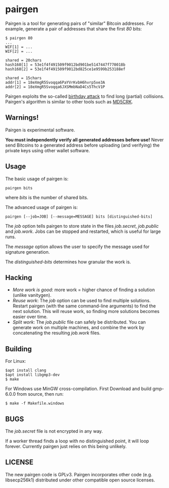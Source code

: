 pairgen
=======

Pairgen is a tool for generating pairs of "similar" Bitcoin addresses.  For
example, generate a pair of addresses that share the first *80* bits:

    $ pairgen 80
    ...
    WIF[1] = ...
    WIF[2] = ...

    shared = 20chars
    hash160[1] = 53e1f4f491509f9012bd901be5147447f770018b
    hash160[2] = 53e1f4f491509f9012bd825ce1e9599b253188ef

    shared = 15chars
    addr[1] = 18eXmgR5Svoqqa6PaYVrKvbH6hvrp5xe3A
    addr[2] = 18eXmgR5Svoqqa6JXSMmbNaD4Cs5ThcV1P

Pairgen exploits the so-called [birthday
attack](http://en.wikipedia.org/wiki/Birthday_attack) to find long (partial)
collisions.  Pairgen's algorithm is similar to other tools such as
[MD5CRK](http://en.wikipedia.org/wiki/MD5CRK).

Warnings!
---------

Pairgen is experimental software.

**You must independently verify all generated addresses before use!**  Never
send Bitcoins to a generated address before uploading (and verifying) the
private keys using other wallet software.

Usage
-----

The basic usage of pairgen is:

    pairgen bits

where *bits* is the number of shared bits.

The advanced usage of pairgen is:

    pairgen [--job=JOB] [--message=MESSAGE] bits [distinguished-bits]

The *job* option tells pairgen to store state in the files *job.secret*,
*job.public* and *job.work*.  Jobs can be stopped and restarted, which is
useful for large runs.

The *message* option allows the user to specify the message used for 
signature generation.

The *distinguished-bits* determines how granular the work is.

Hacking
-------

* *More work is good*: more work = higher chance of finding a solution
  (unlike vanitygen).
* *Reuse work*: The *job* option can be used to find multiple solutions.
  Restart pairgen (with the same command-line arguments) to find the next
  solution.  This will reuse work, so finding more solutions becomes easier
  over time.
* *Split work*: The *job.public* file can safely be distributed.  You can
  generate work on multiple machines, and combine the work by concatenating
  the resulting *job.work* files.

Building
--------

For Linux:
    
    $apt install clang
    $apt install libgmp3-dev
    $ make

For Windows use MinGW cross-compilation.  First Download and build gmp-6.0.0
from source, then run:

    $ make -f Makefile.windows

BUGS
----

The *job.secret* file is not encrypted in any way.

If a worker thread finds a loop with no distinguished point, it will loop
forever.  Currently pairgen just relies on this being unlikely.

LICENSE
-------

The new pairgen code is GPLv3.  Pairgen incorporates other code (e.g.
libsecp256k1) distributed under other compatible open source licenses.

